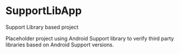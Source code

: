 # SupportLibApp
Support Library based project

Placeholder project using Android Support library to verify third party libraries based on Android Support versions.
